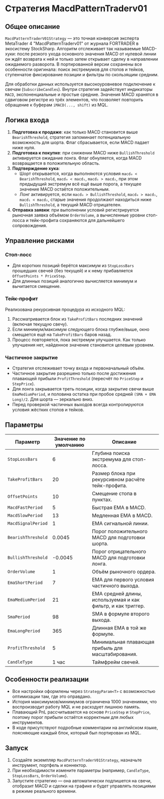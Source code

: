 # Стратегия MacdPatternTraderv01

## Общее описание

`MacdPatternTraderV01Strategy` — это точная конверсия эксперта MetaTrader 4 "MacdPatternTraderv01" от журнала FORTRADER в экосистему StockSharp. Алгоритм отслеживает так называемые MACD-хуки: после резкого ухода основного значения MACD от нулевой линии он ждёт возврата к ней и только затем открывает сделку в направлении ожидаемого разворота. В портированной версии сохранены все особенности оригинала: поиск экстремумов для стопов и тейков, ступенчатое фиксирование позиции и фильтры по скользящим средним.

Для обработки данных используется высокоуровневое подключение к свечам (`SubscribeCandles`). Внутри стратегия задействует индикаторы `MACD`, экспоненциальные и простые средние. Значения MACD хранятся в сдвиговом регистре из трёх элементов, что позволяет повторить обращение к буферам `iMACD(..., shift)` из MQL.

## Логика входа

1. **Подготовка к продаже**: как только MACD становится выше `BearishThreshold`, стратегия запоминает потенциальную возможность для шорта. Флаг сбрасывается, если MACD падает ниже нуля.
2. **Подготовка к покупке**: при снижении MACD ниже `BullishThreshold` активируется ожидание лонга. Флаг обнуляется, когда MACD возвращается в положительную область.
3. **Подтверждение хука**:
   - Шорт открывается, когда выполняются условия `macd₀ < BearishThreshold`, `macd₀ < macd₁`, `macd₁ > macd₂`, при этом предыдущий экстремум всё ещё выше порога, а текущее значение MACD остаётся положительным.
   - Лонг активируется, если `macd₀ > BullishThreshold`, `macd₀ > macd₁`, `macd₁ < macd₂`, старые значения продолжают находиться ниже `BullishThreshold`, а текущий MACD отрицателен.
4. **Отправка заявки**: при выполнении условий регистрируется рыночная заявка объёмом `OrderVolume`, а вычисленные уровни стоп-лосса и тейк-профита сохраняются для дальнейшего сопровождения.

## Управление рисками

### Стоп-лосс

- Для коротких позиций берётся максимум из `StopLossBars` прошедших свечей (без текущей) и к нему прибавляется `OffsetPoints * PriceStep`.
- Для длинных позиций аналогично вычисляется минимум и вычитается смещение.

### Тейк-профит

Реализована рекурсивная процедура из исходного MQL:

1. Рассматривается блок из `TakeProfitBars` последних значений (включая текущую свечу).
2. Если минимум/максимум следующего блока глубже/выше, окно смещается ещё на `TakeProfitBars` баров назад.
3. Процесс повторяется, пока экстремум улучшается. Как только улучшения нет, найденное значение становится целевым уровнем.

### Частичное закрытие

- Стратегия отслеживает точку входа и первоначальный объём.
- Частичное закрытие разрешено только после достижения плавающей прибыли `ProfitThreshold` (пересчёт по `PriceStep` и `StepPrice`).
- Для лонга закрывается треть позиции, когда закрытие свечи выше `EmaMediumPeriod`, и половина остатка при пробое средней `(SMA + EMA Long)/2`. Для шорта — зеркально вниз.
- Перед проверкой частичных выходов всегда контролируются условия жёстких стопов и тейков.

## Параметры

| Параметр | Значение по умолчанию | Описание |
|----------|-----------------------|----------|
| `StopLossBars` | 6 | Глубина поиска экстремума для стоп-лосса. |
| `TakeProfitBars` | 20 | Размер блока при рекурсивном расчёте тейк-профита. |
| `OffsetPoints` | 10 | Смещение стопа в пунктах. |
| `MacdFastPeriod` | 5 | Быстрая EMA в MACD. |
| `MacdSlowPeriod` | 13 | Медленная EMA в MACD. |
| `MacdSignalPeriod` | 1 | EMA сигнальной линии. |
| `BearishThreshold` | 0.0045 | Порог положительного MACD для подготовки шорта. |
| `BullishThreshold` | -0.0045 | Порог отрицательного MACD для подготовки лонга. |
| `OrderVolume` | 1 | Объём рыночного ордера. |
| `EmaShortPeriod` | 7 | EMA для первого условия частичного выхода. |
| `EmaMediumPeriod` | 21 | EMA средней длины, используемая и как фильтр, и как триггер. |
| `SmaPeriod` | 98 | SMA в формуле второго выхода. |
| `EmaLongPeriod` | 365 | Длинная EMA в той же формуле. |
| `ProfitThreshold` | 5 | Минимальная плавающая прибыль для масштабирования. |
| `CandleType` | 1 час | Таймфрейм свечей. |

## Особенности реализации

- Все настройки оформлены через `StrategyParam<T>` с возможностью оптимизации там, где это оправдано.
- История максимумов/минимумов ограничена 1000 значениями, что воспроизводит работу MQL и не расходует лишнюю память.
- Плавающий PnL рассчитывается на основе `PriceStep` и `StepPrice`, поэтому порог прибыли остаётся корректным для любых инструментов.
- В коде присутствуют подробные комментарии на английском языке, поясняющие каждый блок, который был портирован из MQL.

## Запуск

1. Создайте экземпляр `MacdPatternTraderV01Strategy`, назначьте инструмент, портфель и коннектор.
2. При необходимости измените параметры (например, `CandleType`, `StopLossBars`, `OrderVolume`).
3. Запустите стратегию — она автоматически подпишется на свечи, отобразит MACD и сделки на графике и будет управлять позициями в режиме реального времени.
